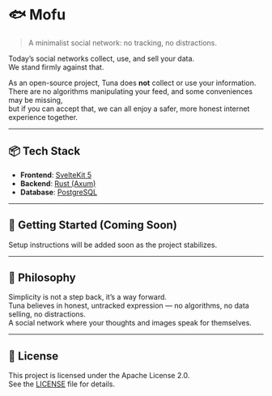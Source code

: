# 🐟 Mofu

> A minimalist social network: no tracking, no distractions.

Today’s social networks collect, use, and sell your data.  
We stand firmly against that.

As an open-source project, Tuna does **not** collect or use your information.  
There are no algorithms manipulating your feed, and some conveniences may be missing,  
but if you can accept that, we can all enjoy a safer, more honest internet experience together.

---

## 📦 Tech Stack

- **Frontend**: [SvelteKit 5](https://kit.svelte.dev/)  
- **Backend**: [Rust (Axum)](https://github.com/tokio-rs/axum)  
- **Database**: [PostgreSQL](https://www.postgresql.org/)

---

## 🚀 Getting Started (Coming Soon)

Setup instructions will be added soon as the project stabilizes.

---

## 🤍 Philosophy

Simplicity is not a step back, it’s a way forward.  
Tuna believes in honest, untracked expression — no algorithms, no data selling, no distractions.  
A social network where your thoughts and images speak for themselves.

---

## 📄 License

This project is licensed under the Apache License 2.0.  
See the [LICENSE](./LICENSE) file for details.
